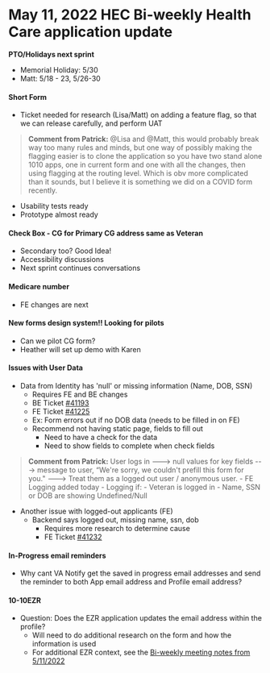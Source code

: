 # May 11, 2022 HEC Bi-weekly Health Care application update

**PTO/Holidays next sprint**
- Memorial Holiday: 5/30
- Matt: 5/18 - 23, 5/26-30


#### Short Form
- Ticket needed for research (Lisa/Matt) on adding a feature flag, so that we can release carefully, and perform UAT
>**Comment from Patrick:**
>@Lisa and @Matt, this would probably break way too many rules and minds, but one way of possibly making the flagging easier is to clone the application so you have two stand alone 1010 apps, one in current form and one with all the changes, then using flagging at the routing level. Which is obv more complicated than it sounds, but I believe it is something we did on a COVID form recently.
- Usability tests ready
- Prototype almost ready
#### Check Box - CG for Primary CG address same as Veteran
- Secondary too? Good Idea!
- Accessibility discussions
- Next sprint continues conversations
#### Medicare number
- FE changes are next
#### New forms design system!!  Looking for pilots
- Can we pilot CG form?
- Heather will set up demo with Karen
#### Issues with User Data
- Data from Identity has 'null' or missing information (Name, DOB, SSN)
     - Requires FE and BE changes
     - BE Ticket [#41193](https://github.com/department-of-veterans-affairs/va.gov-team/issues/41193)
     - FE Ticket [#41225](https://github.com/department-of-veterans-affairs/va.gov-team/issues/41225)
     - Ex: Form errors out if no DOB data (needs to be filled in on FE)
     - Recommend not having static page, fields to fill out
          - Need to have a check for the data
          - Need to show fields to complete when check fields
>**Comment from Patrick:**
>User logs in ---> null values for key fields ---> message to user, “We're sorry, we couldn't prefill this form for you." ---> Treat them as a logged out user / anonymous user.
     - FE Logging added today
          - Logging if:
               - Veteran is logged in
               - Name, SSN or DOB are showing Undefined/Null
- Another issue with logged-out applicants (FE)
     - Backend says logged out, missing name, ssn, dob
          - Requires more research to determine cause
          - FE Ticket [#41232](https://github.com/department-of-veterans-affairs/va.gov-team/issues/41232)

#### In-Progress email reminders
- Why cant VA Notify get the saved in progress email addresses and send the reminder to both App email address and Profile email address?
#### 10-10EZR
- Question: Does the EZR application updates the email address within the profile?
     - Will need to do additional research on the form and how the information is used
     - For additional EZR context, see the [Bi-weekly meeting notes from 5/11/2022](https://github.com/department-of-veterans-affairs/va.gov-team/blob/master/products/health-care/application/va-application/product/Bi-weekly%20Stakeholder%20Mtg%20notes/5-11-22%20HEC%20Bi-weekly%20Health%20Care%20application%20update.md)




